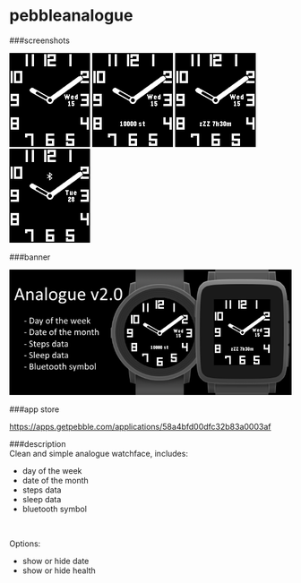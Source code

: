 # pebbleanalogue
###screenshots

![basalt.png](/assets/basalt.png)
![basalt-steps.png](/assets/basalt-steps.png)
![basalt-sleep.png](/assets/basalt-sleep.png)
![basalt-bluetooth.png](/assets/basalt-bluetooth.png)

###banner

![banner.png](/assets/banner.png)

###app store

https://apps.getpebble.com/applications/58a4bfd00dfc32b83a0003af

###description
<br />
Clean and simple analogue watchface, includes:
 - day of the week
 - date of the month
 - steps data
 - sleep data
 - bluetooth symbol<br />
<br />

Options:
 - show or hide date
 - show or hide health
 
